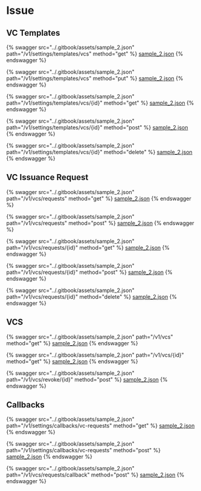 # Issue

## VC Templates

{% swagger src="../.gitbook/assets/sample_2.json" path="/v1/settings/templates/vcs" method="get" %}
[sample_2.json](../.gitbook/assets/sample_2.json)
{% endswagger %}

{% swagger src="../.gitbook/assets/sample_2.json" path="/v1/settings/templates/vcs" method="put" %}
[sample_2.json](../.gitbook/assets/sample_2.json)
{% endswagger %}

{% swagger src="../.gitbook/assets/sample_2.json" path="/v1/settings/templates/vcs/{id}" method="get" %}
[sample_2.json](../.gitbook/assets/sample_2.json)
{% endswagger %}

{% swagger src="../.gitbook/assets/sample_2.json" path="/v1/settings/templates/vcs/{id}" method="post" %}
[sample_2.json](../.gitbook/assets/sample_2.json)
{% endswagger %}

{% swagger src="../.gitbook/assets/sample_2.json" path="/v1/settings/templates/vcs/{id}" method="delete" %}
[sample_2.json](../.gitbook/assets/sample_2.json)
{% endswagger %}

## VC Issuance Request

{% swagger src="../.gitbook/assets/sample_2.json" path="/v1/vcs/requests" method="get" %}
[sample_2.json](../.gitbook/assets/sample_2.json)
{% endswagger %}

{% swagger src="../.gitbook/assets/sample_2.json" path="/v1/vcs/requests" method="post" %}
[sample_2.json](../.gitbook/assets/sample_2.json)
{% endswagger %}

{% swagger src="../.gitbook/assets/sample_2.json" path="/v1/vcs/requests/{id}" method="get" %}
[sample_2.json](../.gitbook/assets/sample_2.json)
{% endswagger %}

{% swagger src="../.gitbook/assets/sample_2.json" path="/v1/vcs/requests/{id}" method="post" %}
[sample_2.json](../.gitbook/assets/sample_2.json)
{% endswagger %}

{% swagger src="../.gitbook/assets/sample_2.json" path="/v1/vcs/requests/{id}" method="delete" %}
[sample_2.json](../.gitbook/assets/sample_2.json)
{% endswagger %}

## VCS

{% swagger src="../.gitbook/assets/sample_2.json" path="/v1/vcs" method="get" %}
[sample_2.json](../.gitbook/assets/sample_2.json)
{% endswagger %}

{% swagger src="../.gitbook/assets/sample_2.json" path="/v1/vcs/{id}" method="get" %}
[sample_2.json](../.gitbook/assets/sample_2.json)
{% endswagger %}

{% swagger src="../.gitbook/assets/sample_2.json" path="/v1/vcs/revoke/{id}" method="post" %}
[sample_2.json](../.gitbook/assets/sample_2.json)
{% endswagger %}

## Callbacks

{% swagger src="../.gitbook/assets/sample_2.json" path="/v1/settings/callbacks/vc-requests" method="get" %}
[sample_2.json](../.gitbook/assets/sample_2.json)
{% endswagger %}

{% swagger src="../.gitbook/assets/sample_2.json" path="/v1/settings/callbacks/vc-requests" method="post" %}
[sample_2.json](../.gitbook/assets/sample_2.json)
{% endswagger %}

{% swagger src="../.gitbook/assets/sample_2.json" path="/v1/vcs/requests/callback" method="post" %}
[sample_2.json](../.gitbook/assets/sample_2.json)
{% endswagger %}
